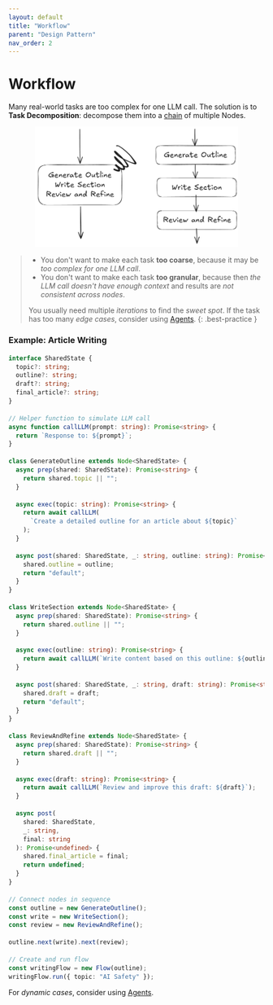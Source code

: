 ```yaml
---
layout: default
title: "Workflow"
parent: "Design Pattern"
nav_order: 2
---
```


# Workflow

Many real-world tasks are too complex for one LLM call. The solution is to **Task Decomposition**: decompose them into a [chain](../core_abstraction/flow.md) of multiple Nodes.

<div align="center">
  <img src="https://github.com/the-pocket/.github/raw/main/assets/workflow.png?raw=true" width="400"/>
</div>

> - You don't want to make each task **too coarse**, because it may be _too complex for one LLM call_.
> - You don't want to make each task **too granular**, because then _the LLM call doesn't have enough context_ and results are _not consistent across nodes_.
>
> You usually need multiple _iterations_ to find the _sweet spot_. If the task has too many _edge cases_, consider using [Agents](./agent.md).
> {: .best-practice }

### Example: Article Writing

```typescript
interface SharedState {
  topic?: string;
  outline?: string;
  draft?: string;
  final_article?: string;
}

// Helper function to simulate LLM call
async function callLLM(prompt: string): Promise<string> {
  return `Response to: ${prompt}`;
}

class GenerateOutline extends Node<SharedState> {
  async prep(shared: SharedState): Promise<string> {
    return shared.topic || "";
  }

  async exec(topic: string): Promise<string> {
    return await callLLM(
      `Create a detailed outline for an article about ${topic}`
    );
  }

  async post(shared: SharedState, _: string, outline: string): Promise<string> {
    shared.outline = outline;
    return "default";
  }
}

class WriteSection extends Node<SharedState> {
  async prep(shared: SharedState): Promise<string> {
    return shared.outline || "";
  }

  async exec(outline: string): Promise<string> {
    return await callLLM(`Write content based on this outline: ${outline}`);
  }

  async post(shared: SharedState, _: string, draft: string): Promise<string> {
    shared.draft = draft;
    return "default";
  }
}

class ReviewAndRefine extends Node<SharedState> {
  async prep(shared: SharedState): Promise<string> {
    return shared.draft || "";
  }

  async exec(draft: string): Promise<string> {
    return await callLLM(`Review and improve this draft: ${draft}`);
  }

  async post(
    shared: SharedState,
    _: string,
    final: string
  ): Promise<undefined> {
    shared.final_article = final;
    return undefined;
  }
}

// Connect nodes in sequence
const outline = new GenerateOutline();
const write = new WriteSection();
const review = new ReviewAndRefine();

outline.next(write).next(review);

// Create and run flow
const writingFlow = new Flow(outline);
writingFlow.run({ topic: "AI Safety" });
```

For _dynamic cases_, consider using [Agents](./agent.md).
